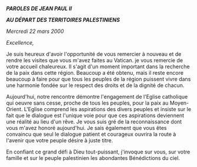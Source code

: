 ***PAROLES DE JEAN PAUL II***

***AU DÉPART DES TERRITOIRES PALESTINIENS***

*Mercredi 22 mars 2000*

*Excellence,*

Je suis heureux d'avoir l'opportunité de vous remercier à nouveau et de rendre les visites que vous m'avez faites au Vatican. je vous remercie de votre accueil chaleureux. Il s'agit d'un moment important dans la recherche de la paix dans cette région. Beaucoup a été obtenu, mais il reste encore beaucoup à faire pour que tous les peuples de la région puissent vivre dans une harmonie fondée sur le respect des droits et de la dignité de chacun.

Aujourd'hui, notre rencontre démontre l'engagement de l'Eglise catholique qui oeuvre sans cesse, proche de tous les peuples, pour la paix au Moyen-Orient. L'Eglise comprend les aspirations des divers peuples et insiste sur le fait que le dialogue est l'unique voie pour que ces aspirations deviennent une réalité au lieu d'un rêve. Je vous suis gré de la reconnaissance dont vous m'avez honoré aujourd'hui. Je sais également que vous êtes convaincu que seul le dialogue patient et courageux ouvrira la route à l'avenir que votre peuple désire à juste titre.

En confiant ce grand défi à Dieu tout-puissant, j'invoque sur vous, sur votre famille et sur le peuple palestinien les abondantes Bénédictions du ciel.